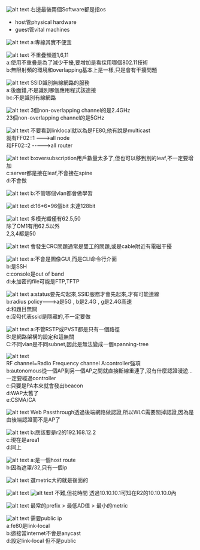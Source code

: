 ![alt text](image.png)
右邊最後兩個Software都是指os  
+ host管physical hardware  
+ guest管vital machines  





















![alt text](image-1.png)
a:專線其實不便宜  


























![alt text](image-2.png)
不重疊頻道1,6,11  
a:使用不重疊是為了減少干擾,要增加是看採用哪個802.11技術    
b:無限射頻的環境和overlapping基本上是一樣,只是會有干擾問題  
























![alt text](image-3.png)
SSID識別無線網路的服務  
a:後面錯,不是識別哪個應用程式該連接  
bc:不是識別有線網路  
























![alt text](image-4.png)
3個non-overlapping channel的是2.4GHz  
23個non-overlapping channel的是5GHz  






















![alt text](image-5.png)
不要看到linklocal就以為是FE80,他有說是multicast  
就有FF02::1 --->all node   
和FF02::2 ----->all router    































![alt text](image-7.png)
b:oversubscription用戶數量太多了,但也可以移到別的leaf,不一定要增加  
c:server都是接在leaf,不會接在spine  
d:不會做  



























![alt text](image-8.png)
b:不管哪個vlan都會做學習  























![alt text](image-9.png)
d:16*6=96個bit 未達128bit  






















![alt text](image-10.png)
多模光纖僅有62.5,50  
除了OM1有用62.5以外  
2,3,4都是50  

























![alt text](image-6.png)
會發生CRC問題通常是雙工的問題,或是cable附近有電磁干擾   






















![alt text](image-11.png)
a:不會是圖像GUI,而是CLI命令行介面  
b:是SSH  
c:console是out of band   
d:未加密的file可能是FTP,TFTP    

























![alt text](image-12.png)
a:status要先勾起來,SSID服務才會先起來,才有可能連線  
b:radius policy--->a是5G , b是2.4G , g是2.4G高速  
d:和題目無關  
e:沒勾代表ssid是隱藏的,不一定要做 



























![alt text](image-13.png)
a:不管RSTP或PVST都是只有一個路徑  
B:是網路架構的設定和這無關  
C:不同vlan是不同subnet,因此是無法變成一個spanning-tree    



















![alt text](image-14.png)  
RF channel=Radio Frequency channel
A:controller強項  
b:autonomous從一個AP到另一個AP之間就直接斷線重連了,沒有什麼認證漫遊...一定要經過controller  
c:只要是PA本來就會發出beacon  
d:WAP太舊了  
e:CSMA/CA   


























![alt text](image-15.png)
Web Passthrough透過後端網路做認證,所以WLC需要關掉認證,因為是由後端認證而不是AP了 






























![alt text](image-16.png)
b:應該要是r2的192.168.12.2  
c:現在是area1  
d:同上  























![alt text](image-17.png)
a:是一個host route   
b:因為遮罩/32,只有一個ip    



























![alt text](image-18.png)
選metric大的就是後面的  






















![alt text](image-20.png)
![alt text](image-19.png)
不難,但花時間
透過10.10.10.1可知在R2的10.10.10.0內  























![alt text](image-21.png)
最常的prefix > 最低AD值 > 最小的metric  























![alt text](image-22.png)
需要public ip   
a:fe80是link-local   
b:邀接當internet不會是anycast  
d:設定link-local 但不是public  













































